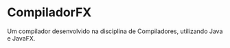 # CompiladorFX
 Um compilador desenvolvido na disciplina de Compiladores, utilizando Java e JavaFX.
